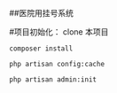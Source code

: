 ##医院用挂号系统


#项目初始化：
    clone 本项目
    
    composer install 
    
    php artisan config:cache
    
    php artisan admin:init